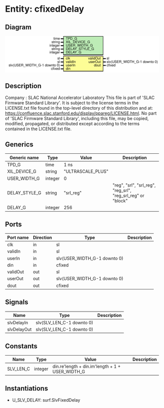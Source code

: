# Entity: cfixedDelay

## Diagram

![Diagram](CfixedDelay.svg "Diagram")
## Description

Company    : SLAC National Accelerator Laboratory
This file is part of 'SLAC Firmware Standard Library'.
It is subject to the license terms in the LICENSE.txt file found in the
top-level directory of this distribution and at:
   https://confluence.slac.stanford.edu/display/ppareg/LICENSE.html.
No part of 'SLAC Firmware Standard Library', including this file,
may be copied, modified, propagated, or distributed except according to
the terms contained in the LICENSE.txt file.
## Generics

| Generic name  | Type    | Value             | Description                                                  |
| ------------- | ------- | ----------------- | ------------------------------------------------------------ |
| TPD_G         | time    | 1 ns              |                                                              |
| XIL_DEVICE_G  | string  | "ULTRASCALE_PLUS" |                                                              |
| USER_WIDTH_G  | integer | 0                 |                                                              |
| DELAY_STYLE_G | string  | "srl_reg"         | "reg", "srl", "srl_reg", "reg_srl", "reg_srl_reg" or "block" |
| DELAY_G       | integer | 256               |                                                              |
## Ports

| Port name | Direction | Type                         | Description |
| --------- | --------- | ---------------------------- | ----------- |
| clk       | in        | sl                           |             |
| validIn   | in        | sl                           |             |
| userIn    | in        | slv(USER_WIDTH_G-1 downto 0) |             |
| din       | in        | cfixed                       |             |
| validOut  | out       | sl                           |             |
| userOut   | out       | slv(USER_WIDTH_G-1 downto 0) |             |
| dout      | out       | cfixed                       |             |
## Signals

| Name        | Type                      | Description |
| ----------- | ------------------------- | ----------- |
| slvDelayIn  | slv(SLV_LEN_C-1 downto 0) |             |
| slvDelayOut | slv(SLV_LEN_C-1 downto 0) |             |
## Constants

| Name      | Type    | Value                                             | Description |
| --------- | ------- | ------------------------------------------------- | ----------- |
| SLV_LEN_C | integer |  din.re'length + din.im'length + 1 + USER_WIDTH_G |             |
## Instantiations

- U_SLV_DELAY: surf.SlvFixedDelay

